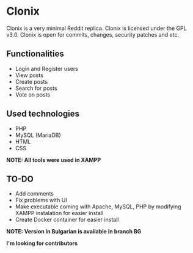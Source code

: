 # Clonix
Clonix is a very minimal Reddit replica.
Clonix is licensed under the GPL v3.0.
Clonix is open for commits, changes, security patches and etc.

## Functionalities
- Login and Register users
- View posts
- Create posts
- Search for posts
- Vote on posts
  
## Used technologies
- PHP
- MySQL (MariaDB)
- HTML
- CSS
  
**NOTE: All tools were used in XAMPP**

## TO-DO
- Add comments
- Fix problems with UI
- Make executable coming with Apache, MySQL, PHP by modifying XAMPP instalation for easier install
- Create Docker container for easier install

**NOTE: Version in Bulgarian is available in branch BG**

**I'm looking for contributors**
